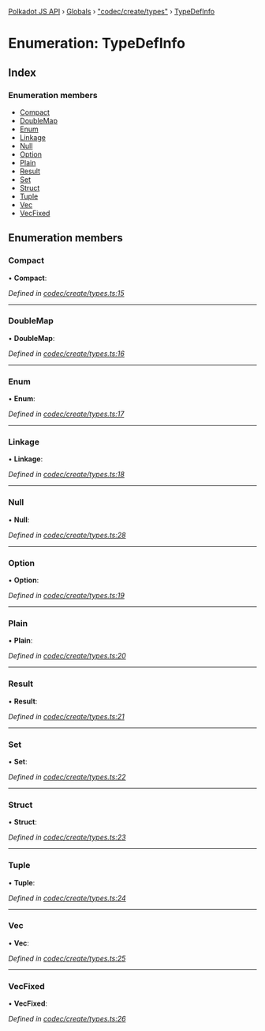 [Polkadot JS API](../README.md) › [Globals](../globals.md) › ["codec/create/types"](../modules/_codec_create_types_.md) › [TypeDefInfo](_codec_create_types_.typedefinfo.md)

# Enumeration: TypeDefInfo

## Index

### Enumeration members

* [Compact](_codec_create_types_.typedefinfo.md#compact)
* [DoubleMap](_codec_create_types_.typedefinfo.md#doublemap)
* [Enum](_codec_create_types_.typedefinfo.md#enum)
* [Linkage](_codec_create_types_.typedefinfo.md#linkage)
* [Null](_codec_create_types_.typedefinfo.md#null)
* [Option](_codec_create_types_.typedefinfo.md#option)
* [Plain](_codec_create_types_.typedefinfo.md#plain)
* [Result](_codec_create_types_.typedefinfo.md#result)
* [Set](_codec_create_types_.typedefinfo.md#set)
* [Struct](_codec_create_types_.typedefinfo.md#struct)
* [Tuple](_codec_create_types_.typedefinfo.md#tuple)
* [Vec](_codec_create_types_.typedefinfo.md#vec)
* [VecFixed](_codec_create_types_.typedefinfo.md#vecfixed)

## Enumeration members

###  Compact

• **Compact**:

*Defined in [codec/create/types.ts:15](https://github.com/polkadot-js/api/blob/7143f5e643/packages/types/src/codec/create/types.ts#L15)*

___

###  DoubleMap

• **DoubleMap**:

*Defined in [codec/create/types.ts:16](https://github.com/polkadot-js/api/blob/7143f5e643/packages/types/src/codec/create/types.ts#L16)*

___

###  Enum

• **Enum**:

*Defined in [codec/create/types.ts:17](https://github.com/polkadot-js/api/blob/7143f5e643/packages/types/src/codec/create/types.ts#L17)*

___

###  Linkage

• **Linkage**:

*Defined in [codec/create/types.ts:18](https://github.com/polkadot-js/api/blob/7143f5e643/packages/types/src/codec/create/types.ts#L18)*

___

###  Null

• **Null**:

*Defined in [codec/create/types.ts:28](https://github.com/polkadot-js/api/blob/7143f5e643/packages/types/src/codec/create/types.ts#L28)*

___

###  Option

• **Option**:

*Defined in [codec/create/types.ts:19](https://github.com/polkadot-js/api/blob/7143f5e643/packages/types/src/codec/create/types.ts#L19)*

___

###  Plain

• **Plain**:

*Defined in [codec/create/types.ts:20](https://github.com/polkadot-js/api/blob/7143f5e643/packages/types/src/codec/create/types.ts#L20)*

___

###  Result

• **Result**:

*Defined in [codec/create/types.ts:21](https://github.com/polkadot-js/api/blob/7143f5e643/packages/types/src/codec/create/types.ts#L21)*

___

###  Set

• **Set**:

*Defined in [codec/create/types.ts:22](https://github.com/polkadot-js/api/blob/7143f5e643/packages/types/src/codec/create/types.ts#L22)*

___

###  Struct

• **Struct**:

*Defined in [codec/create/types.ts:23](https://github.com/polkadot-js/api/blob/7143f5e643/packages/types/src/codec/create/types.ts#L23)*

___

###  Tuple

• **Tuple**:

*Defined in [codec/create/types.ts:24](https://github.com/polkadot-js/api/blob/7143f5e643/packages/types/src/codec/create/types.ts#L24)*

___

###  Vec

• **Vec**:

*Defined in [codec/create/types.ts:25](https://github.com/polkadot-js/api/blob/7143f5e643/packages/types/src/codec/create/types.ts#L25)*

___

###  VecFixed

• **VecFixed**:

*Defined in [codec/create/types.ts:26](https://github.com/polkadot-js/api/blob/7143f5e643/packages/types/src/codec/create/types.ts#L26)*
